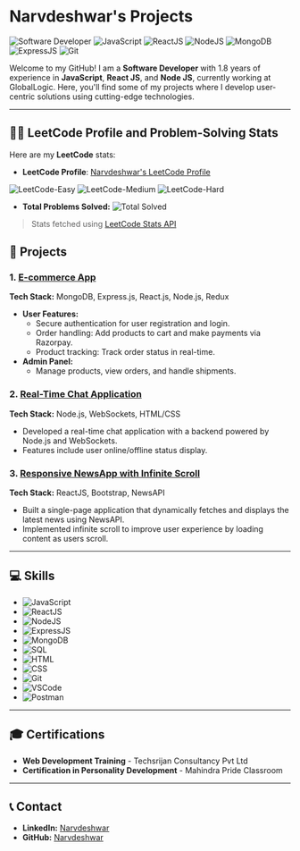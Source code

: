 # Narvdeshwar's Projects

![Software Developer](https://img.shields.io/badge/Software%20Developer-ReactJS%20%7C%20NodeJS%20%7C%20MongoDB-blue)
![JavaScript](https://img.shields.io/badge/JavaScript-Expert-yellow)
![ReactJS](https://img.shields.io/badge/ReactJS-1.8%20years%20experience-brightgreen)
![NodeJS](https://img.shields.io/badge/NodeJS-Backend%20Development-orange)
![MongoDB](https://img.shields.io/badge/MongoDB-Database%20Expert-green)
![ExpressJS](https://img.shields.io/badge/ExpressJS-Backend%20Framework-lightgrey)
![Git](https://img.shields.io/badge/Git-Version%20Control-red)

Welcome to my GitHub! I am a **Software Developer** with 1.8 years of experience in **JavaScript**, **React JS**, and **Node JS**, currently working at GlobalLogic. Here, you'll find some of my projects where I develop user-centric solutions using cutting-edge technologies.

---

## 🧑‍💻 LeetCode Profile and Problem-Solving Stats

Here are my **LeetCode** stats:

- **LeetCode Profile**: [Narvdeshwar's LeetCode Profile](https://leetcode.com/u/Narvdeshwar/)

![LeetCode-Easy](https://img.shields.io/badge/Easy%20Solved-120-brightgreen?style=for-the-badge&logo=leetcode)
![LeetCode-Medium](https://img.shields.io/badge/Medium%20Solved-70-yellow?style=for-the-badge&logo=leetcode)
![LeetCode-Hard](https://img.shields.io/badge/Hard%20Solved-25-red?style=for-the-badge&logo=leetcode)

- **Total Problems Solved:** ![Total Solved](https://img.shields.io/badge/Total%20Solved-215-blue?style=for-the-badge&logo=leetcode)

> Stats fetched using [LeetCode Stats API](https://leetcode-stats-api.herokuapp.com/Narvdeshwar)


## 🚀 Projects

### 1. [E-commerce App](https://github.com/Narvdeshwar/mern)
**Tech Stack:** MongoDB, Express.js, React.js, Node.js, Redux

- **User Features:**
  - Secure authentication for user registration and login.
  - Order handling: Add products to cart and make payments via Razorpay.
  - Product tracking: Track order status in real-time.
- **Admin Panel:**
  - Manage products, view orders, and handle shipments.

### 2. [Real-Time Chat Application](https://github.com/Narvdeshwar/chatApp)
**Tech Stack:** Node.js, WebSockets, HTML/CSS

- Developed a real-time chat application with a backend powered by Node.js and WebSockets.
- Features include user online/offline status display.

### 3. [Responsive NewsApp with Infinite Scroll](https://github.com/Narvdeshwar/newsApp)
**Tech Stack:** ReactJS, Bootstrap, NewsAPI

- Built a single-page application that dynamically fetches and displays the latest news using NewsAPI.
- Implemented infinite scroll to improve user experience by loading content as users scroll.

---

## 💻 Skills

- ![JavaScript](https://img.shields.io/badge/JavaScript-Expert-yellow)
- ![ReactJS](https://img.shields.io/badge/ReactJS-Frontend-blue)
- ![NodeJS](https://img.shields.io/badge/NodeJS-Backend-orange)
- ![ExpressJS](https://img.shields.io/badge/ExpressJS-Backend%20Framework-lightgrey)
- ![MongoDB](https://img.shields.io/badge/MongoDB-Database-green)
- ![SQL](https://img.shields.io/badge/SQL-Database-blue)
- ![HTML](https://img.shields.io/badge/HTML-Frontend-orange)
- ![CSS](https://img.shields.io/badge/CSS-Styling-blueviolet)
- ![Git](https://img.shields.io/badge/Git-Version%20Control-red)
- ![VSCode](https://img.shields.io/badge/VSCode-IDE-blue)
- ![Postman](https://img.shields.io/badge/Postman-API%20Testing-orange)

---

## 🎓 Certifications

- **Web Development Training** - Techsrijan Consultancy Pvt Ltd
- **Certification in Personality Development** - Mahindra Pride Classroom

---

## 📞 Contact

- **LinkedIn:** [Narvdeshwar](https://www.linkedin.com/in/narvdeshwar/)
- **GitHub:** [Narvdeshwar](https://github.com/Narvdeshwar)

